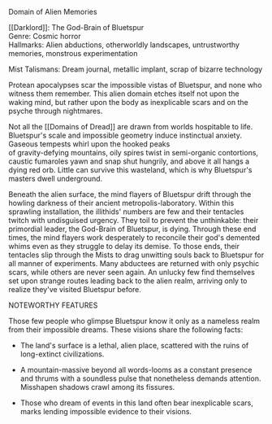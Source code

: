 Domain of Alien Memories

[[Darklord]]: The God-Brain of Bluetspur  
Genre: Cosmic horror  
Hallmarks: Alien abductions, otherworldly landscapes, untrustworthy memories, monstrous experimentation

Mist Talismans: Dream journal, metallic implant, scrap of bizarre technology

Protean apocalypses scar the impossible vistas of Bluetspur, and none who witness them remember. This alien domain etches itself not upon the waking mind, but rather upon the body as inexplicable scars and on the psyche through nightmares.

Not all the [[Domains of Dread]] are drawn from worlds hospitable to life. Bluetspur's scale and impossible geometry induce instinctual anxiety. Gaseous tempests whirl upon the hooked peaks  
of gravity-defying mountains, oily spires twist in semi-organic contortions, caustic fumaroles yawn and snap shut hungrily, and above it all hangs a dying red orb. Little can survive this wasteland, which is why Bluetspur's masters dwell underground.

Beneath the alien surface, the mind flayers of Bluetspur drift through the howling darkness of their ancient metropolis-laboratory. Within this sprawling installation, the illithids' numbers are few and their tentacles twitch with undisguised urgency. They toil to prevent the unthinkable: their primordial leader, the God-Brain of Bluetspur, is dying. Through these end times, the mind flayers work desperately to reconcile their god's demented whims even as they struggle to delay its demise. To those ends, their tentacles slip through the Mists to drag unwitting souls back to Bluetspur for all manner of experiments. Many abductees are returned with only psychic scars, while others are never seen again. An unlucky few find themselves set upon strange routes leading back to the alien realm, arriving only to realize they've visited Bluetspur before.

NOTEWORTHY FEATURES

Those few people who glimpse Bluetspur know it only as a nameless realm from their impossible dreams. These visions share the following facts:

-   The land's surface is a lethal, alien place, scattered with the ruins of long-extinct civilizations.

-   A mountain-massive beyond all words-looms as a constant presence and thrums with a soundless pulse that nonetheless demands attention. Misshapen shadows crawl among its fissures.

-   Those who dream of events in this land often bear inexplicable scars, marks lending impossible evidence to their visions.